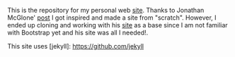 
This is the repository for my personal web [site](https://anampc.github.io/). Thanks to Jonathan McGlone' [post](http://jmcglone.com/guides/github-pages/) I got inspired and made a site from "scratch". However, I ended up cloning and working with his [site](https://github.com/jmcglone) as a base since I am not familiar with  Bootstrap yet and his site was all I needed!.

This site uses [jekyll]: https://github.com/jekyll
